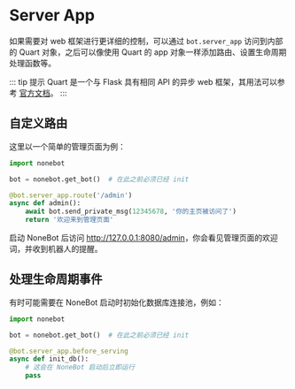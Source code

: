 # Server App

如果需要对 web 框架进行更详细的控制，可以通过 `bot.server_app` 访问到内部的 Quart 对象，之后可以像使用 Quart 的 app 对象一样添加路由、设置生命周期处理函数等。

::: tip 提示
Quart 是一个与 Flask 具有相同 API 的异步 web 框架，其用法可以参考 [官方文档](https://pgjones.gitlab.io/quart/)。
:::

## 自定义路由

这里以一个简单的管理页面为例：

```python
import nonebot

bot = nonebot.get_bot()  # 在此之前必须已经 init

@bot.server_app.route('/admin')
async def admin():
    await bot.send_private_msg(12345678, '你的主页被访问了')
    return '欢迎来到管理页面'
```

启动 NoneBot 后访问 <http://127.0.0.1:8080/admin>，你会看见管理页面的欢迎词，并收到机器人的提醒。

## 处理生命周期事件

有时可能需要在 NoneBot 启动时初始化数据库连接池，例如：

```python
import nonebot

bot = nonebot.get_bot()  # 在此之前必须已经 init

@bot.server_app.before_serving
async def init_db():
    # 这会在 NoneBot 启动后立即运行
    pass
```
